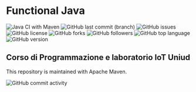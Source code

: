 # Functional Java 

![Java CI with Maven](https://github.com/Denel91/Functional-Java/workflows/Java%20CI%20with%20Maven/badge.svg) ![GitHub last commit (branch)](https://img.shields.io/github/last-commit/Denel91/Functional-Java/master) ![GitHub issues](https://img.shields.io/github/issues/Denel91/Functional-Java) ![GitHub license](https://img.shields.io/github/license/Denel91/Functional-Java) ![GitHub forks](https://img.shields.io/github/forks/Denel91/Functional-Java) ![GitHub followers](https://img.shields.io/github/followers/Denel91) ![GitHub top language](https://img.shields.io/github/languages/top/Denel91/Functional-Java) ![GitHub version](https://img.shields.io/badge/Java-v.13.0.2-blue)

## Corso di Programmazione e laboratorio IoT Uniud

This repository is maintained with Apache Maven.

![GitHub commit activity](https://img.shields.io/github/commit-activity/m/Denel91/Functional-Java)

